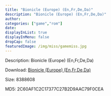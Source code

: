 ```yaml
---
title: "Bionicle (Europe) (En,Fr,De,Da)"
description: "Bionicle (Europe) (En,Fr,De,Da)"
author: 
categories: ["game","rom"]
date: 
displayInList: true
displayInMenu: false
dropCap: false
featuredImage: /img/miss/gamemiss.jpg
---
```


Description: Bionicle (Europe) (En,Fr,De,Da)

Download: <a style="text-decoration:underline;" href="https://mega.nz/#!CSRWjQYY!ASeDNJEI054ScJgjdQxQMkZn5tQymCREc3cgtaU_eD0" target = "_blank" rel = "nofollow" > Bionicle (Europe) (En,Fr,De,Da)</a>

Size: 8388608

MD5: 2C60AF1C2C17377C27B2D9AAC79F0CEA


